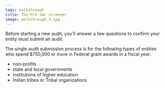 ```yaml
---
tags: walkthrough
title: The Pre-SAC screener
image: walkthrough_4.jpg
---
```


Before starting a new audit, you'll answer a few questions to confirm your entity must submit an audit.

The single audit submission process is for the following types of entities who spend $750,000 or more in Federal grant awards in a fiscal year:
* non-profits
* state and local governments
* institutions of higher education
* Indian tribes or Tribal organizations
